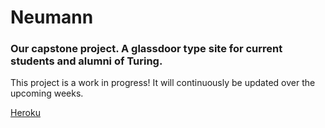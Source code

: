 # Neumann

### Our capstone project. A glassdoor type site for current students and alumni of Turing.

This project is a work in progress! It will continuously be updated over the upcoming weeks. 

[Heroku](https://neumann.herokuapp.com/)
